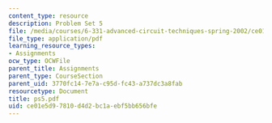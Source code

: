 ```yaml
---
content_type: resource
description: Problem Set 5
file: /media/courses/6-331-advanced-circuit-techniques-spring-2002/ce01e5d97810d4d2bc1aebf5bb656bfe_ps5.pdf
file_type: application/pdf
learning_resource_types:
- Assignments
ocw_type: OCWFile
parent_title: Assignments
parent_type: CourseSection
parent_uid: 3770fc14-7e7a-c95d-fc43-a737dc3a8fab
resourcetype: Document
title: ps5.pdf
uid: ce01e5d9-7810-d4d2-bc1a-ebf5bb656bfe
---
```

